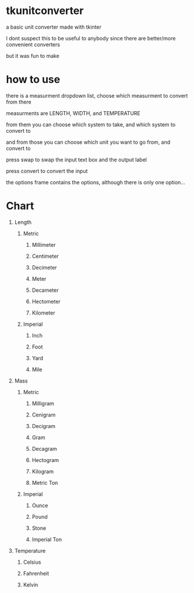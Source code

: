 # tkunitconverter
a basic unit converter made with tkinter

I dont suspect this to be useful to anybody since there are better/more convenient converters

but it was fun to make

# how to use

there is a measurment dropdown list, choose which measurment to convert from there

measurments are LENGTH, WIDTH, and TEMPERATURE

from them you can choose which system to take, and which system to convert to

and from those you can choose which unit you want to go from, and convert to

press swap to swap the input text box and the output label

press convert to convert the input

the options frame contains the options, although there is only one option...

# Chart

1. Length

    1. Metric
       
        1. Millimeter
           
        2. Centimeter
           
        3. Decimeter
           
        4. Meter
           
        5. Decameter
            
        6. Hectometer
            
        7. Kilometer
            
    2. Imperial
       
        1. Inch
           
        2. Foot
           
        3. Yard
            
        4. Mile
             
2. Mass
   
    1. Metric
       
        1. Milligram
        
        2. Cenigram
        
        3. Decigram
        
        4. Gram
        
        5. Decagram
        
        6. Hectogram
        
        7. Kilogram
        
        8. Metric Ton 
    
    2. Imperial
    
        1. Ounce
        
        2. Pound
        
        3. Stone
        
        4. Imperial Ton 

3. Temperature

    1. Celsius
    
    2. Fahrenheit
    
    3. Kelvin 
